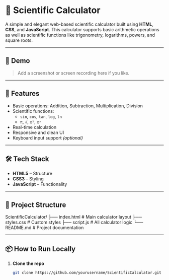 # 🔢 Scientific Calculator

A simple and elegant web-based scientific calculator built using **HTML**, **CSS**, and **JavaScript**. This calculator supports basic arithmetic operations as well as scientific functions like trigonometry, logarithms, powers, and square roots.

---

## 📸 Demo

> Add a screenshot or screen recording here if you like.

---

## 🚀 Features

- Basic operations: Addition, Subtraction, Multiplication, Division
- Scientific functions: 
  - `sin`, `cos`, `tan`, `log`, `ln`
  - `π`, `√`, `x²`, `xʸ`
- Real-time calculation
- Responsive and clean UI
- Keyboard input support *(optional)*

---

## 🛠️ Tech Stack

- **HTML5** – Structure
- **CSS3** – Styling
- **JavaScript** – Functionality

---

## 📁 Project Structure
ScientificCalculator/
├── index.html # Main calculator layout
├── styles.css # Custom styles
├── script.js # All calculator logic
└── README.md # Project documentation


---

## 📦 How to Run Locally

1. **Clone the repo**
   ```bash
   git clone https://github.com/yourusername/ScientificCalculator.git
